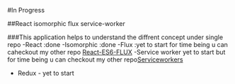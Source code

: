 #In Progress 


##React isomorphic flux service-worker

###This application helps to understand the diffrent concept under single repo
  -React :done
  -Isomorphic :done
  -Flux :yet to start for time being u can caheckout my other repo [React-ES6-FLUX](https://github.com/ArunTesco/React-ES6)
  -Service worker yet to start but for time being u can checkout my  other  repo[Serviceworkers](https://github.com/ArunTesco/PushNotification)
  - Redux - yet to start
